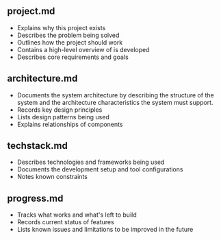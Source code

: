 ## project.md

- Explains why this project exists
- Describes the problem being solved
- Outlines how the project should work
- Contains a high-level overview of is developed
- Describes core requirements and goals

## architecture.md

- Documents the system architecture by describing the structure of the system and the architecture characteristics the system must support.
- Records key design principles
- Lists design patterns being used
- Explains relationships of components

## techstack.md

- Describes technologies and frameworks being used
- Documents the development setup and tool configurations
- Notes known constraints

## progress.md

- Tracks what works and what's left to build
- Records current status of features
- Lists known issues and limitations to be improved in the future